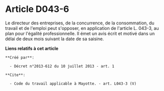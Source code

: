# Article D043-6

Le directeur des entreprises, de la concurrence, de la consommation, du travail et de l'emploi peut s'opposer, en application
de l'article L. 043-3, au plan pour l'égalité professionnelle. Il émet un avis écrit et motivé dans un délai de deux mois
suivant la date de sa saisine.

**Liens relatifs à cet article**

	**Créé par**:

	  - Décret n°2013-612 du 10 juillet 2013 - art. 1

	**Cite**:

	  - Code du travail applicable à Mayotte. - art. L043-3 (V)
